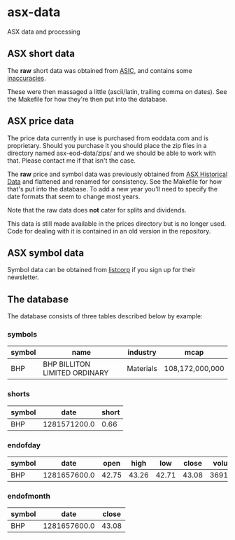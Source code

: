 # asx-data
ASX data and processing

## ASX short data

The **raw** short data was obtained from
[ASIC](https://asic.gov.au/regulatory-resources/markets/short-selling/short-position-reports-table/),
and contains some
[inaccuracies](https://asic.gov.au/regulatory-resources/markets/short-selling/short-selling-reports-notice/).

These were then massaged a little (ascii/latin, trailing comma on
dates). See the Makefile for how they're then put into the database.

## ASX price data

The price data currently in use is purchased from eoddata.com and is proprietary. Should you purchase it you should place the zip files in a directory named asx-eod-data/zips/ and we should be able to work with that. Please contact me if that isn't the case.

The **raw** price and symbol data was previously obtained from [ASX Historical
Data](https://www.asxhistoricaldata.com/archive/) and flattened and
renamed for consistency. See the Makefile for how that's put into the
database. To add a new year you'll need to specify the date formats
that seem to change most years.

Note that the raw data does **not** cater for splits and dividends.

This data is still made available in the prices directory but is no longer used. Code for dealing with it is contained in an old version in the repository.

## ASX symbol data

Symbol data can be obtained from [listcorp](https://www.listcorp.com/asx) if you sign up for their newsletter.

## The database

The database consists of three tables described below by example:

### symbols
symbol | name | industry | mcap
------ | ---- | --- | ---
BHP    | BHP BILLITON LIMITED ORDINARY | Materials | 108,172,000,000 

### shorts
symbol | date | short
------ | ---- | -------
BHP    | 1281571200.0 | 0.66

### endofday
symbol | date | open | high | low | close | volume
------ | ---- | ---- | ---- | --- | ----- | ------
BHP    | 1281657600.0 | 42.75 | 43.26 | 42.71 | 43.08 | 3691070

### endofmonth
symbol | date | close
------ | ---- | -----
BHP    | 1281657600.0 | 43.08

